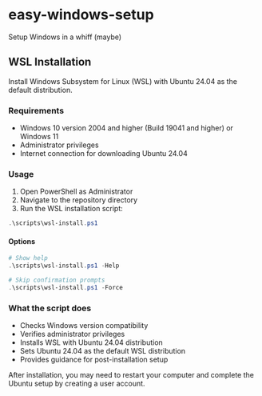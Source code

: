 # easy-windows-setup
Setup Windows in a whiff (maybe)

## WSL Installation

Install Windows Subsystem for Linux (WSL) with Ubuntu 24.04 as the default distribution.

### Requirements
- Windows 10 version 2004 and higher (Build 19041 and higher) or Windows 11
- Administrator privileges
- Internet connection for downloading Ubuntu 24.04

### Usage

1. Open PowerShell as Administrator
2. Navigate to the repository directory
3. Run the WSL installation script:

```powershell
.\scripts\wsl-install.ps1
```

#### Options

```powershell
# Show help
.\scripts\wsl-install.ps1 -Help

# Skip confirmation prompts
.\scripts\wsl-install.ps1 -Force
```

### What the script does

- Checks Windows version compatibility
- Verifies administrator privileges
- Installs WSL with Ubuntu 24.04 distribution
- Sets Ubuntu 24.04 as the default WSL distribution
- Provides guidance for post-installation setup

After installation, you may need to restart your computer and complete the Ubuntu setup by creating a user account.
